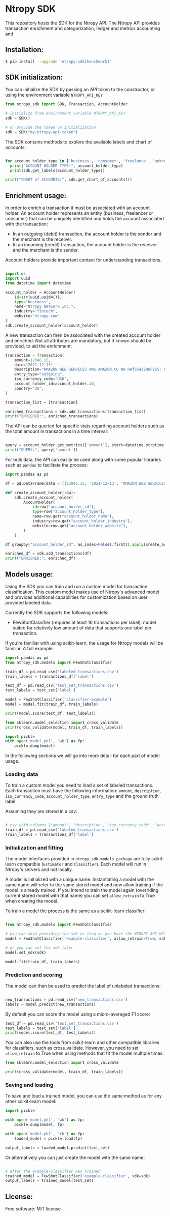 # Ntropy SDK

This repository hosts the SDK for the Ntropy API.
The Ntropy API provides transaction enrichment and categorization, ledger and metrics accounting and 


## Installation:

```bash
$ pip install --upgrade 'ntropy-sdk[benchmark]'
```

## SDK initialization:

You can initialize the SDK by passing an API token to the constructor, or using the environment variable `NTROPY_API_KEY`

```python
from ntropy_sdk import SDK, Transaction, AccountHolder

# initialize from environment variable NTROPY_API_KEY
sdk = SDK()

# or provide the token on initialization
sdk = SDK("my-ntropy-api-token")
```

The SDK contains methods to explore the available labels and chart of accounts:

```python

for account_holder_type in ['business', 'consumer', 'freelance', 'unknown']:
  print("ACCOUNT HOLDER TYPE:", account_holder_type)
  print(sdk.get_labels(account_holder_type))

print("CHART of ACCOUNTS:", sdk.get_chart_of_accounts())

```

## Enrichment usage:

In order to enrich a transaction it must be associated with an account holder. An account holder represents an entity (business, freelancer or consumer) that can be uniquely identified and holds the account associated with the transaction:

- In an outgoing (debit) transaction, the account holder is the sender and the merchant is the receiver.
- In an incoming (credit) transaction, the account holder is the receiver and the merchant is the sender.

Account holders provide important context for understanding transactions.

```python

import os
import uuid
from datetime import datetime

account_holder = AccountHolder(
    id=str(uuid.uuid4()),
    type="business",
    name="Ntropy Network Inc.",
    industry="fintech",
    website="ntropy.com"
)
sdk.create_account_holder(account_holder)
```

A new transaction can then be associated with the created account holder and enriched. Not all attributes are mandatory, but if known should be provided, to aid the enrichment:

```python
transaction = Transaction(
    amount=12046.15,
    date="2021-12-13",
    description="AMAZON WEB SERVICES AWS.AMAZON.CO WA Ref5543286P25S: Crd15",
    entry_type="outgoing",
    iso_currency_code="USD",
    account_holder_id=account_holder.id,
    country="US",
)

transaction_list = [transaction]

enriched_transactions = sdk.add_transactions(transaction_list)
print("ENRICHED:", enriched_transactions)
```

The API can be queried for specific stats regarding account holders such as the total amount in transactions in a time interval:

```python

query = account_holder.get_metrics(['amount'], start=datetime.strptime("2021-12-01", "%Y-%m-%d"), end=datetime.strptime("2022-01-01", "%Y-%m-%d"))
print("QUERY:", query['amount'])

```

For bulk data, the API can easily be used along with some popular libraries such as `pandas` to facilitate the process:

```python
import pandas as pd

df = pd.DataFrame(data = [[12046.15, '2021-12-13', "AMAZON WEB SERVICES AWS.AMAZON.CO WA Ref5543286P25S: Crd15", 'outgoing', 'USD', 'US', str(uuid.uuid4()), 'business', "Ntropy Network Inc.", "fintech", "ntropy.com"]], columns = ["amount", "date", "description", "entry_type", "iso_currency_code", "country", "account_holder_id", "account_holder_type", "account_holder_name", "account_holder_industry", "account_holder_website"])

def create_account_holder(row):
    sdk.create_account_holder(
        AccountHolder(
            id=row["account_holder_id"],
            type=row["account_holder_type"],
            name=row.get("account_holder_name"),
            industry=row.get("account_holder_industry"),
            website=row.get("account_holder_website"),
        )
    )

df.groupby("account_holder_id", as_index=False).first().apply(create_account_holder, axis=1)

enriched_df = sdk.add_transactions(df)
print("ENRICHED:", enriched_df)

```

## Models usage:

Using the SDK you can train and run a custom model for transaction classification.
This custom model makes use of Ntropy's advanced model and provides additional capabilities for customization based on user provided labeled data.


Currently the SDK supports the following models:
- FewShotClassifier (requires at least 16 transactions per label): model suited for relatively low amount of data that supports one label per transaction.

If you're familiar with using scikit-learn, the usage for Ntropy models will be familiar. A full example:

```python
import pandas as pd
from ntropy_sdk.models import FewShotClassifier

train_df = pd.read_csv('labeled_transactions.csv')
train_labels = transactions_df['label']

test_df = pd.read_csv('test_set_transactions.csv')
test_labels = test_set['label']

model = FewShotClassifier('classifier-example')
model = model.fit(train_df, train_labels)

print(model.score(test_df, test_labels))

from sklearn.model_selection import cross_validate
print(cross_validate(model, train_df, train_labels))

import pickle
with open('model.pkl', 'wb') as fp:
    pickle.dump(model)
```

In the following sections we will go into more detail for each part of model usage.

### Loading data

To train a custom model you need to load a set of labeled transactions. Each transaction must have the following information: `amount`, `description`, `iso_currency_code`, `account_holder_type`, `entry_type` and the ground truth label

Assuming they are stored in a csv:

```python

# csv with columns ["amount", "description", "iso_currency_code", "account_holder_type", "entry_type", "label"]
train_df = pd.read_csv('labeled_transactions.csv')
train_labels = transactions_df['label']

```

### Initialization and fitting

The model interfaces provided in `ntropy_sdk.models package` are fully scikit-learn compatible (`Estimator` and `Classifier`). Each model will run in Ntropy's servers and not locally.

A model is initialized with a unique name. Instantiating a model with the same name will refer to the same stored model and now allow training if the model is already trained. If you intend to train the model again (overriding current stored model with that name) you can set `allow_retrain` to True when creating the model.

To train a model the process is the same as a scikit-learn classifier:

```python

from ntropy_sdk.models import FewShotClassifier

# you can skip providing the sdk as long as you have the NTROPY_API_KEY environment variable set
model = FewShotClassifier('example-classifier', allow_retrain=True, sdk=sdk)

# or you can set the sdk later
model.set_sdk(sdk)

model.fit(train_df, train_labels)
```

### Prediction and scoring

The model can then be used to predict the label of unlabeled transactions:

```python

new_transactions = pd.read_csv('new_transactions.csv')
labels = model.predict(new_transactions)
```

By default you can score the model using a micro-averaged F1 score:

```python
test_df = pd.read_csv('test_set_transactions.csv')
test_labels = test_set['label']
print(model.score(test_df, test_labels))
```

You can also use the tools from scikit-learn and other compatible libraries for classifiers, such as cross_validate. However, you need to set `allow_retrain` to True when using methods that fit the model multiple times.

```python
from sklearn.model_selection import cross_validate

print(cross_validate(model, train_df, train_labels))
```

### Saving and loading

To save and load a trained model, you can use the same method as for any other scikit-learn model:

```python
import pickle

with open('model.pkl', 'wb') as fp:
    pickle.dump(model, fp)

with open('model.pkl', 'rb') as fp:
    loaded_model = pickle.load(fp)

output_labels = loaded_model.predict(test_set)
```

Or alternatively you can just create the model with the same name:

```python

# after the example-classifier was trained
trained_model = FewShotClassifier('example-classifier', sdk=sdk)
output_labels = trained_model(test_set)
```


## License:
Free software: MIT license


